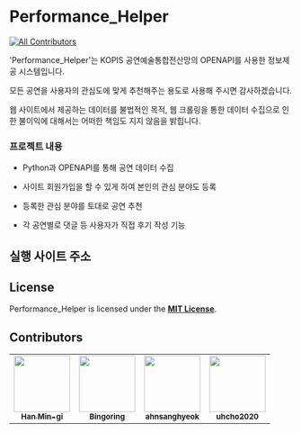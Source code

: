 # Performance_Helper

<!-- ALL-CONTRIBUTORS-BADGE:START - Do not remove or modify this section -->

[![All Contributors](https://img.shields.io/badge/all_contributors-4-orange.svg?style=flat-square)](#contributors-)

<!-- ALL-CONTRIBUTORS-BADGE:END -->

'Performance_Helper'는 KOPIS 공연예술통합전산망의 OPENAPI를 사용한 정보제공 시스템입니다. 

모든 공연을 사용자의 관심도에 맞게 추천해주는 용도로 사용해 주시면 감사하겠습니다. 

웹 사이트에서 제공하는 데이터를 불법적인 목적, 웹 크롤링을 통한 데이터 수집으로 인한 불이익에 대해서는 어떠한 책임도 지지 않음을 밝힙니다.


### 프로젝트 내용

- Python과 OPENAPI를 통해 공연 데이터 수집

- 사이트 회원가입을 할 수 있게 하여 본인의 관심 분야도 등록

- 등록한 관심 분야를 토대로 공연 추천

- 각 공연별로 댓글 등 사용자가 직접 후기 작성 기능


## 실행 사이트 주소



## License
Performance_Helper is licensed under the **[MIT License]**.

## Contributors

<!-- ALL-CONTRIBUTORS-LIST:START - Do not remove or modify this section -->
<!-- prettier-ignore-start -->
<!-- markdownlint-disable -->
<table>
  <tr>
    <td align="center">
      <a href="https://github.com/Hmgi"><img src="https://avatars.githubusercontent.com/u/22022390?v=4" width="100px;" alt=""/> <br /> <sub> <b>Han Min-gi</b> </sub> </a> <br />
    <td align="center">
      <a href="https://github.com/bingoring"><img src="https://avatars.githubusercontent.com/u/50603276?v=4" width="100px;" alt=""/> <br /> <sub> <b>Bingoring</b> </sub> </a> <br />
    <td align="center">
      <a href="https://github.com/jooa7878"><img src="https://avatars.githubusercontent.com/u/48887925?v=4" width="100px;" alt=""/> <br /> <sub> <b>ahnsanghyeok</b> </sub> </a> <br />
    <td align="center">
      <a href="https://github.com/uhcho2020"><img src="https://avatars.githubusercontent.com/u/28240029?v=4" width="100px;" alt=""/> <br /> <sub> <b>uhcho2020
</b> </sub> </a> <br />
  </tr>
</table>

[MIT License]: https://github.com/ossproject11/OSS_Team_Project/blob/main/LICENSE.txt
